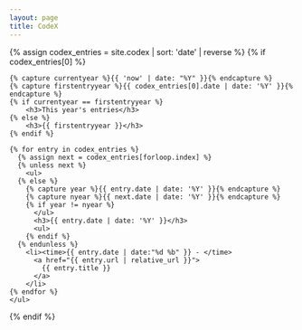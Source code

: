 ```yaml
---
layout: page
title: CodeX
---
```


<section>
  {% assign codex_entries = site.codex | sort: 'date' | reverse %}
  {% if codex_entries[0] %}

    {% capture currentyear %}{{ 'now' | date: "%Y" }}{% endcapture %}
    {% capture firstentryyear %}{{ codex_entries[0].date | date: '%Y' }}{% endcapture %}
    {% if currentyear == firstentryyear %}
        <h3>This year's entries</h3>
    {% else %}  
        <h3>{{ firstentryyear }}</h3>
    {% endif %}

    {% for entry in codex_entries %}
      {% assign next = codex_entries[forloop.index] %}
      {% unless next %}
        <ul>
      {% else %}
        {% capture year %}{{ entry.date | date: '%Y' }}{% endcapture %}
        {% capture nyear %}{{ next.date | date: '%Y' }}{% endcapture %}
        {% if year != nyear %}
          </ul>
          <h3>{{ entry.date | date: '%Y' }}</h3>
          <ul>
        {% endif %}
      {% endunless %}
        <li><time>{{ entry.date | date:"%d %b" }} - </time>
          <a href="{{ entry.url | relative_url }}">
            {{ entry.title }}
          </a>
        </li>
    {% endfor %}
    </ul>

  {% endif %}
</section>
